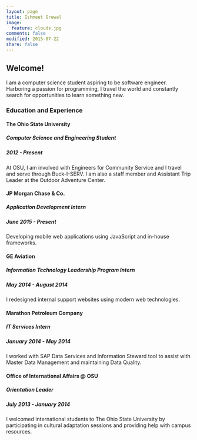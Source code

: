 ```yaml
---
layout: page
title: Ishmeet Grewal
image:
  feature: clouds.jpg
comments: false
modified: 2015-07-22
share: false
---
```


## Welcome! 
I am a computer science student aspiring to be software engineer. Harboring a passion for programming, I travel the world and constantly search for opportunities to learn something new.

### Education and Experience

#### The Ohio State University
##### Computer Science and Engineering Student
##### 2012 - Present
At OSU, I am involved with Engineers for Community Service and I travel and serve through Buck-I-SERV. I am also a staff member and Assistant Trip Leader at the Outdoor Adventure Center. 

#### JP Morgan Chase & Co.
##### Application Development Intern
##### June 2015 - Present
Developing mobile web applications using JavaScript and in-house frameworks.

#### GE Aviation 
##### Information Technology Leadership Program Intern
##### May 2014 - August 2014
I redesigned internal support websites using modern web technologies.

#### Marathon Petroleum Company
##### IT Services Intern
##### January 2014 - May 2014
I worked with SAP Data Services and Information Steward tool to assist with Master Data Management and maintaining Data Quality.

#### Office of International Affairs @ OSU
##### Orientation Leader
##### July 2013 - January 2014
I welcomed international students to The Ohio State University by participating in cultural adaptation sessions and providing help with campus resources.
